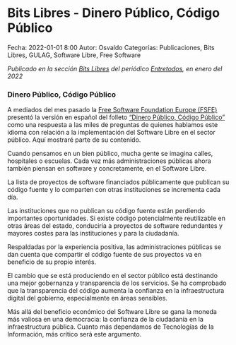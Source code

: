 Bits Libres - Dinero Público, Código Público
==================================

Fecha: 2022-01-01 8:00
Autor: Osvaldo
Categorías: Publicaciones, Bits Libres, GULAG, Software Libre, Free Software

_Publicado en la sección [Bits Libres](http://www.gulag.org.mx/revista/2016-05-10-Bits-Libres.html) del periódico [Entretodos](http://periodicoentretodos.mx/version-impresa/), en enero del 2022_

<!-- break -->

### Dinero Público, Código Público

A mediados del mes pasado la [Free Software Foundation Europe (FSFE)](https://fsfe.org/) presentó la versión en español del folleto [“Dinero Público, Código Público”](https://download.fsfe.org/campaigns/pmpc/ES/FSFE_Policy_Brochure_PMPC_ALL_es.pdf) como una respuesta a las miles de preguntas de quienes hablamos este idioma con relación a la implementación del Software Libre en el sector público. Aquí mostraré parte de su contenido.

Cuando pensamos en un bien público, mucha gente se imagina calles, hospitales o escuelas. Cada vez más administraciones públicas ahora también piensan en software y concretamente, en el Software Libre.

La lista de proyectos de software financiados públicamente que publican su código fuente y lo comparten con otras instituciones se incrementa cada día.

Las instituciones que no publican su código fuente están perdiendo importantes oportunidades. Si existe código potencialmente reutilizable en otras áreas del estado, conduciría a proyectos de software redundantes y mayores costes para las instituciones y para la ciudadanía.

Respaldadas por la experiencia positiva, las administraciones públicas se dan cuenta que compartir el código fuente de sus proyectos va en beneficio de su propio interés.

El cambio que se está produciendo en el sector público está destinando una mejor gobernanza y transparencia de los servicios. Se ha comprobado que la transparencia del código aumenta la confianza en la infraestructura digital del gobierno, especialmente en áreas sensibles.

Más allá del beneficio económico del Software Libre se gana la moneda más valiosa en una democracia: la confianza de la ciudadanía en la infraestructura pública. Cuanto más dependamos de Tecnologías de la Información, más crítico será este argumento.
